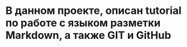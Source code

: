 # В данном проекте, описан tutorial по работе с языком разметки __Markdown__, а также __GIT__ и __GitHub__